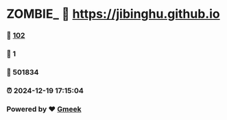# ZOMBIE_ :link: https://jibinghu.github.io 
### :page_facing_up: [102](https://jibinghu.github.io/tag.html) 
### :speech_balloon: 1 
### :hibiscus: 501834 
### :alarm_clock: 2024-12-19 17:15:04 
### Powered by :heart: [Gmeek](https://github.com/Meekdai/Gmeek)
